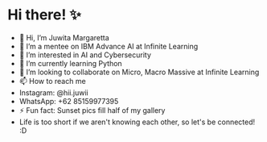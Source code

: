 # Hi there! ✨

- 👋 Hi, I’m Juwita Margaretta
- 👋 I’m a mentee on IBM Advance AI at Infinite Learning
- 👀 I’m interested in AI and Cybersecurity
- 🌱 I’m currently learning Python
- 💞️ I’m looking to collaborate on Micro, Macro Massive at Infinite Learning
- 📫 How to reach me
- Instagram: @hii.juwii
- WhatsApp: +62 85159977395
- ⚡ Fun fact: Sunset pics fill half of my gallery
- Life is too short if we aren't knowing each other, so let's be connected! :D

<!---
juwitamargaretta/juwitamargaretta is a ✨ special ✨ repository because its `README.md` (this file) appears on your GitHub profile.
You can click the Preview link to take a look at your changes.
--->
